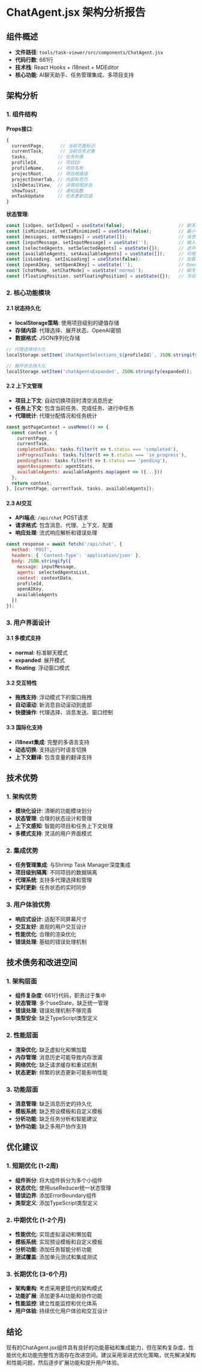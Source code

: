 # ChatAgent.jsx 架构分析报告

## 组件概述
- **文件路径**: `tools/task-viewer/src/components/ChatAgent.jsx`
- **代码行数**: 661行
- **技术栈**: React Hooks + i18next + MDEditor
- **核心功能**: AI聊天助手、任务管理集成、多项目支持

## 架构分析

### 1. 组件结构

**Props接口**:
```javascript
{
  currentPage,      // 当前页面标识
  currentTask,      // 当前任务对象
  tasks,           // 任务列表
  profileId,       // 项目ID
  profileName,     // 项目名称
  projectRoot,     // 项目根路径
  projectInnerTab, // 内部标签页
  isInDetailView,  // 详情视图状态
  showToast,       // 通知函数
  onTaskUpdate     // 任务更新回调
}
```

**状态管理**:
```javascript
const [isOpen, setIsOpen] = useState(false);                    // 聊天窗口开关
const [isMinimized, setIsMinimized] = useState(false);          // 最小化状态
const [messages, setMessages] = useState([]);                   // 消息列表
const [inputMessage, setInputMessage] = useState('');           // 输入内容
const [selectedAgents, setSelectedAgents] = useState({});       // 选中的代理
const [availableAgents, setAvailableAgents] = useState([]);     // 可用代理列表
const [isLoading, setIsLoading] = useState(false);              // 加载状态
const [openAIKey, setOpenAIKey] = useState('');                 // OpenAI密钥
const [chatMode, setChatMode] = useState('normal');             // 聊天模式
const [floatingPosition, setFloatingPosition] = useState({});   // 浮动位置
```

### 2. 核心功能模块

#### 2.1 状态持久化
- **localStorage策略**: 使用项目级别的键值存储
- **存储内容**: 代理选择、展开状态、OpenAI密钥
- **数据格式**: JSON序列化存储

```javascript
// 代理选择持久化
localStorage.setItem(`chatAgentSelections_${profileId}`, JSON.stringify(selections));

// 展开状态持久化
localStorage.setItem('chatAgentsExpanded', JSON.stringify(expanded));
```

#### 2.2 上下文管理
- **项目上下文**: 自动切换项目时清空消息历史
- **任务上下文**: 包含当前任务、完成任务、进行中任务
- **代理统计**: 代理分配情况和任务统计

```javascript
const getPageContext = useMemo(() => {
  const context = {
    currentPage,
    currentTask,
    completedTasks: tasks.filter(t => t.status === 'completed'),
    inProgressTasks: tasks.filter(t => t.status === 'in_progress'),
    pendingTasks: tasks.filter(t => t.status === 'pending'),
    agentAssignments: agentStats,
    availableAgents: availableAgents.map(agent => ({...}))
  };
  return context;
}, [currentPage, currentTask, tasks, availableAgents]);
```

#### 2.3 AI交互
- **API端点**: `/api/chat` POST请求
- **请求格式**: 包含消息、代理、上下文、配置
- **响应处理**: 流式响应解析和错误处理

```javascript
const response = await fetch('/api/chat', {
  method: 'POST',
  headers: { 'Content-Type': 'application/json' },
  body: JSON.stringify({
    message: inputMessage,
    agents: selectedAgentsList,
    context: contextData,
    profileId,
    openAIKey,
    availableAgents
  })
});
```

### 3. 用户界面设计

#### 3.1 多模式支持
- **normal**: 标准聊天模式
- **expanded**: 展开模式
- **floating**: 浮动窗口模式

#### 3.2 交互特性
- **拖拽支持**: 浮动模式下的窗口拖拽
- **自动滚动**: 新消息自动滚动到底部
- **快捷操作**: 代理选择、消息发送、窗口控制

#### 3.3 国际化支持
- **i18next集成**: 完整的多语言支持
- **动态切换**: 支持运行时语言切换
- **上下文翻译**: 包含变量的翻译支持

## 技术优势

### 1. 架构优势
- **模块化设计**: 清晰的功能模块划分
- **状态管理**: 合理的状态设计和管理
- **上下文感知**: 智能的项目和任务上下文处理
- **多模式支持**: 灵活的用户界面模式

### 2. 集成优势
- **任务管理集成**: 与Shrimp Task Manager深度集成
- **项目级别隔离**: 不同项目的数据隔离
- **代理系统**: 支持多代理选择和管理
- **实时更新**: 任务状态的实时同步

### 3. 用户体验优势
- **响应式设计**: 适配不同屏幕尺寸
- **交互友好**: 直观的用户交互设计
- **性能优化**: 合理的渲染优化
- **错误处理**: 基础的错误处理机制

## 技术债务和改进空间

### 1. 架构层面
- **组件复杂度**: 661行代码，职责过于集中
- **状态管理**: 多个useState，缺乏统一管理
- **错误处理**: 错误处理机制不够完善
- **类型安全**: 缺乏TypeScript类型定义

### 2. 性能层面
- **渲染优化**: 缺乏虚拟化和懒加载
- **内存管理**: 消息历史可能导致内存泄漏
- **网络优化**: 缺乏请求缓存和重试机制
- **状态更新**: 频繁的状态更新可能影响性能

### 3. 功能层面
- **消息管理**: 缺乏消息历史的持久化
- **模板系统**: 缺乏预设模板和自定义模板
- **分析功能**: 缺乏任务分析和智能建议
- **协作功能**: 缺乏多用户协作支持

## 优化建议

### 1. 短期优化 (1-2周)
- **组件拆分**: 将大组件拆分为多个小组件
- **状态优化**: 使用useReducer统一状态管理
- **错误边界**: 添加ErrorBoundary组件
- **类型定义**: 添加TypeScript类型定义

### 2. 中期优化 (1-2个月)
- **性能优化**: 实现虚拟滚动和懒加载
- **模板系统**: 实现预设模板和自定义模板
- **分析功能**: 添加任务智能分析功能
- **测试覆盖**: 添加单元测试和集成测试

### 3. 长期优化 (3-6个月)
- **架构重构**: 考虑采用更现代的架构模式
- **功能扩展**: 添加更多AI功能和协作功能
- **性能监控**: 建立性能监控和优化体系
- **用户体验**: 持续优化用户体验和交互设计

## 结论

现有的ChatAgent.jsx组件具有良好的功能基础和集成能力，但在架构复杂度、性能优化和功能完整性方面存在改进空间。建议采用渐进式优化策略，优先解决架构和性能问题，然后逐步扩展功能和提升用户体验。